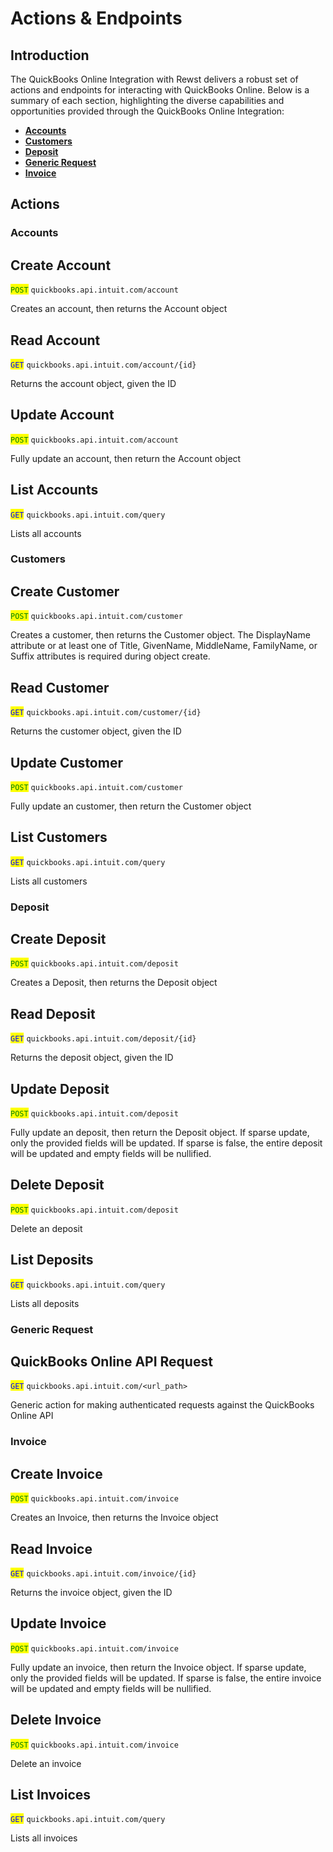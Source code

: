 # Actions & Endpoints

## Introduction

The QuickBooks Online Integration with Rewst delivers a robust set of actions and endpoints for interacting with QuickBooks Online. Below is a summary of each section, highlighting the diverse capabilities and opportunities provided through the QuickBooks Online Integration:

* [**Accounts**](actions-and-endpoints.md#accounts)
* [**Customers**](actions-and-endpoints.md#customers)
* [**Deposit**](actions-and-endpoints.md#deposit)
* [**Generic Request**](actions-and-endpoints.md#generic-request)
* [**Invoice**](actions-and-endpoints.md#invoice)

## Actions

### Accounts

## Create Account

<mark style="color:green;">`POST`</mark> `quickbooks.api.intuit.com/account`

Creates an account, then returns the Account object

## Read Account

<mark style="color:blue;">`GET`</mark> `quickbooks.api.intuit.com/account/{id}`

Returns the account object, given the ID

## Update Account

<mark style="color:green;">`POST`</mark> `quickbooks.api.intuit.com/account`

Fully update an account, then return the Account object

## List Accounts

<mark style="color:blue;">`GET`</mark> `quickbooks.api.intuit.com/query`

Lists all accounts

### Customers

## Create Customer

<mark style="color:green;">`POST`</mark> `quickbooks.api.intuit.com/customer`

Creates a customer, then returns the Customer object. The DisplayName attribute or at least one of Title, GivenName, MiddleName, FamilyName, or Suffix attributes is required during object create.

## Read Customer

<mark style="color:blue;">`GET`</mark> `quickbooks.api.intuit.com/customer/{id}`

Returns the customer object, given the ID

## Update Customer

<mark style="color:green;">`POST`</mark> `quickbooks.api.intuit.com/customer`

Fully update an customer, then return the Customer object

## List Customers

<mark style="color:blue;">`GET`</mark> `quickbooks.api.intuit.com/query`

Lists all customers

### Deposit

## Create Deposit

<mark style="color:green;">`POST`</mark> `quickbooks.api.intuit.com/deposit`

Creates a Deposit, then returns the Deposit object

## Read Deposit

<mark style="color:blue;">`GET`</mark> `quickbooks.api.intuit.com/deposit/{id}`

Returns the deposit object, given the ID

## Update Deposit

<mark style="color:green;">`POST`</mark> `quickbooks.api.intuit.com/deposit`

Fully update an deposit, then return the Deposit object. If sparse update, only the provided fields will be updated. If sparse is false, the entire deposit will be updated and empty fields will be nullified.

## Delete Deposit

<mark style="color:green;">`POST`</mark> `quickbooks.api.intuit.com/deposit`

Delete an deposit

## List Deposits

<mark style="color:blue;">`GET`</mark> `quickbooks.api.intuit.com/query`

Lists all deposits

### Generic Request

## QuickBooks Online API Request

<mark style="color:blue;">`GET`</mark> `quickbooks.api.intuit.com/<url_path>`

Generic action for making authenticated requests against the QuickBooks Online API

### Invoice

## Create Invoice

<mark style="color:green;">`POST`</mark> `quickbooks.api.intuit.com/invoice`

Creates an Invoice, then returns the Invoice object

## Read Invoice

<mark style="color:blue;">`GET`</mark> `quickbooks.api.intuit.com/invoice/{id}`

Returns the invoice object, given the ID

## Update Invoice

<mark style="color:green;">`POST`</mark> `quickbooks.api.intuit.com/invoice`

Fully update an invoice, then return the Invoice object. If sparse update, only the provided fields will be updated. If sparse is false, the entire invoice will be updated and empty fields will be nullified.

## Delete Invoice

<mark style="color:green;">`POST`</mark> `quickbooks.api.intuit.com/invoice`

Delete an invoice

## List Invoices

<mark style="color:blue;">`GET`</mark> `quickbooks.api.intuit.com/query`

Lists all invoices

